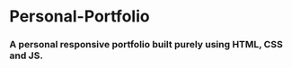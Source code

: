 # Personal-Portfolio

<h3>  A personal responsive portfolio built purely using HTML, CSS and JS. </h3>

